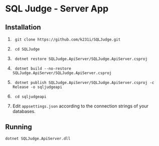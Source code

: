 # SQL Judge - Server App

## Installation

1. ```
    git clone https://github.com/k231i/SQLJudge.git
    ```
2. ```
    cd SQLJudge
    ```
3. ```
    dotnet restore SQLJudge.ApiServer/SQLJudge.ApiServer.csproj
    ```
4. ```
    dotnet build --no-restore SQLJudge.ApiServer/SQLJudge.ApiServer.csproj
    ```
5. ```
    dotnet publish SQLJudge.ApiServer/SQLJudge.ApiServer.csproj -c Release -o sqljudgeapi
    ```
6. ```
    cd sqljudgeapi
    ```
7. Edit `appsettings.json` according to the connection strings of your databases.
   
## Running

```
dotnet SQLJudge.ApiServer.dll
```
